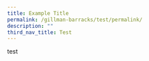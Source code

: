 ```yaml
---
title: Example Title
permalink: /gillman-barracks/test/permalink/
description: ""
third_nav_title: Test
---
```

test
